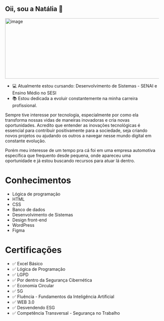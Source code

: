 ## Oii, sou a Natália 🥰

<img width="792" height="198" alt="image" src="https://github.com/user-attachments/assets/1a9c0da7-682b-4e02-9a26-0c88211e145f" />



- 💻 Atualmente estou cursando: Desenvolvimento de Sistemas - SENAI e Ensino Médio no SESI
- 📚 Estou dedicada a evoluir constantemente na minha carreira profissional.

Sempre tive interesse por tecnologia, especialmente por como ela transforma nossas vidas de maneiras inovadoras e cria novas oportunidades. 
Acredito que entender as inovações tecnológicas é essencial para contribuir positivamente para a sociedade, seja criando novos projetos ou 
ajudando os outros a navegar nesse mundo digital em constante evolução.

Porém meu interesse de um tempo pra cá foi em uma empresa automotiva específica que frequento desde pequena, onde apareceu uma oportunidade e já estou buscando recursos para atuar lá dentro.



  # Conhecimentos
  - Lógica de programação
  - HTML
  - CSS
  - Banco de dados
  - Desenvolvimento de Sistemas
  - Design front-end
  - WordPress
  - Figma
  
# Certificações
- ✅ Excel Básico
- ✅ Lógica de Programação
- ✅ LGPD
- ✅ Por dentro da Segurança Cibernética
- ✅ Economia Circular
- ✅ 5G
- ✅ Fluência - Fundamentos da Inteligência Artificial
- ✅ WEB 3.0
- ✅ Desvendendo ESG
- ✅ Competência Transversal - Segurança no Trabalho
